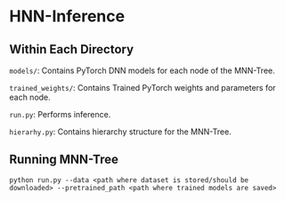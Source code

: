 # HNN-Inference


## Within Each Directory
`models/`: Contains PyTorch DNN models for each node of the MNN-Tree.

`trained_weights/`: Contains Trained PyTorch weights and parameters for each node.

`run.py`: Performs inference.

`hierarhy.py`: Contains hierarchy structure for the MNN-Tree.


## Running MNN-Tree

`python run.py --data <path where dataset is stored/should be downloaded> --pretrained_path <path where trained models are saved>`

